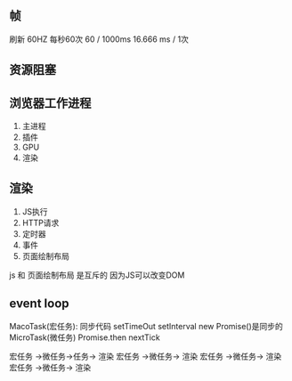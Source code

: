 ## 帧
刷新 60HZ 每秒60次
60 / 1000ms 16.666 ms / 1次
## 资源阻塞

## 浏览器工作进程
1. 主进程
2. 插件
3. GPU
4. 渲染

## 渲染
1. JS执行
2. HTTP请求
3. 定时器
4. 事件
5. 页面绘制布局

js 和 页面绘制布局 是互斥的
因为JS可以改变DOM

## event loop
MacoTask(宏任务): 同步代码 setTimeOut setInterval  new Promise()是同步的
MicroTask(微任务) Promise.then nextTick

宏任务 ->微任务->任务-> 渲染 宏任务 ->微任务-> 渲染 宏任务 ->微任务-> 渲染 宏任务 ->微任务-> 渲染